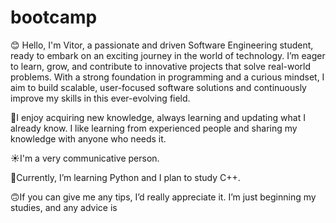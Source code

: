 # bootcamp
😊 Hello, I'm Vitor, a passionate and driven Software Engineering student, ready to embark on an exciting journey in the world of technology. I’m eager to learn, grow, and contribute to innovative projects that solve real-world problems. With a strong foundation in programming and a curious mindset, I aim to build scalable, user-focused software solutions and continuously improve my skills in this ever-evolving field.

👀I enjoy acquiring new knowledge, always learning and updating what I already know. I like learning from experienced people and sharing my knowledge with anyone who needs it.

☀I'm a very communicative person.

📖Currently, I’m learning Python and I plan to study C++.

🙃If you can give me any tips, I’d really appreciate it. I’m just beginning my studies, and any advice is 
